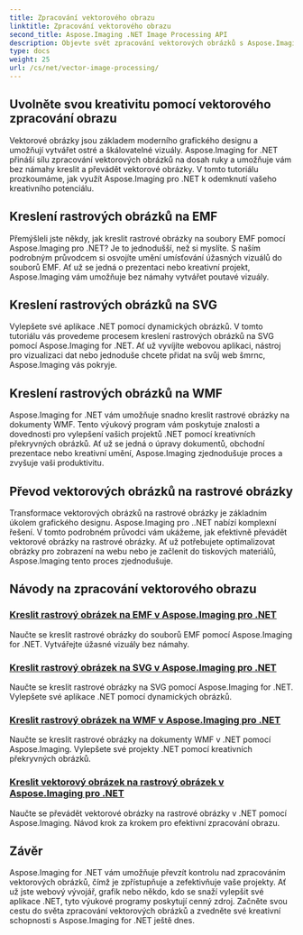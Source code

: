 ```yaml
---
title: Zpracování vektorového obrazu
linktitle: Zpracování vektorového obrazu
second_title: Aspose.Imaging .NET Image Processing API
description: Objevte svět zpracování vektorových obrázků s Aspose.Imaging pro .NET. Naučte se snadno kreslit a převádět vektorové obrázky. Vylepšete své .NET projekty ještě dnes!
type: docs
weight: 25
url: /cs/net/vector-image-processing/
---
```


## Uvolněte svou kreativitu pomocí vektorového zpracování obrazu

Vektorové obrázky jsou základem moderního grafického designu a umožňují vytvářet ostré a škálovatelné vizuály. Aspose.Imaging for .NET přináší sílu zpracování vektorových obrázků na dosah ruky a umožňuje vám bez námahy kreslit a převádět vektorové obrázky. V tomto tutoriálu prozkoumáme, jak využít Aspose.Imaging pro .NET k odemknutí vašeho kreativního potenciálu.

## Kreslení rastrových obrázků na EMF

Přemýšleli jste někdy, jak kreslit rastrové obrázky na soubory EMF pomocí Aspose.Imaging pro .NET? Je to jednodušší, než si myslíte. S naším podrobným průvodcem si osvojíte umění umísťování úžasných vizuálů do souborů EMF. Ať už se jedná o prezentaci nebo kreativní projekt, Aspose.Imaging vám umožňuje bez námahy vytvářet poutavé vizuály.

## Kreslení rastrových obrázků na SVG

Vylepšete své aplikace .NET pomocí dynamických obrázků. V tomto tutoriálu vás provedeme procesem kreslení rastrových obrázků na SVG pomocí Aspose.Imaging for .NET. Ať už vyvíjíte webovou aplikaci, nástroj pro vizualizaci dat nebo jednoduše chcete přidat na svůj web šmrnc, Aspose.Imaging vás pokryje.

## Kreslení rastrových obrázků na WMF

Aspose.Imaging for .NET vám umožňuje snadno kreslit rastrové obrázky na dokumenty WMF. Tento výukový program vám poskytuje znalosti a dovednosti pro vylepšení vašich projektů .NET pomocí kreativních překryvných obrázků. Ať už se jedná o úpravy dokumentů, obchodní prezentace nebo kreativní umění, Aspose.Imaging zjednodušuje proces a zvyšuje vaši produktivitu.

## Převod vektorových obrázků na rastrové obrázky

Transformace vektorových obrázků na rastrové obrázky je základním úkolem grafického designu. Aspose.Imaging pro ..NET nabízí komplexní řešení. V tomto podrobném průvodci vám ukážeme, jak efektivně převádět vektorové obrázky na rastrové obrázky. Ať už potřebujete optimalizovat obrázky pro zobrazení na webu nebo je začlenit do tiskových materiálů, Aspose.Imaging tento proces zjednodušuje.

## Návody na zpracování vektorového obrazu
### [Kreslit rastrový obrázek na EMF v Aspose.Imaging pro .NET](./draw-raster-image-on-emf/)
Naučte se kreslit rastrové obrázky do souborů EMF pomocí Aspose.Imaging for .NET. Vytvářejte úžasné vizuály bez námahy.
### [Kreslit rastrový obrázek na SVG v Aspose.Imaging pro .NET](./draw-raster-image-on-svg/)
Naučte se kreslit rastrové obrázky na SVG pomocí Aspose.Imaging for .NET. Vylepšete své aplikace .NET pomocí dynamických obrázků.
### [Kreslit rastrový obrázek na WMF v Aspose.Imaging pro .NET](./draw-raster-image-on-wmf/)
Naučte se kreslit rastrové obrázky na dokumenty WMF v .NET pomocí Aspose.Imaging. Vylepšete své projekty .NET pomocí kreativních překryvných obrázků.
### [Kreslit vektorový obrázek na rastrový obrázek v Aspose.Imaging pro .NET](./draw-vector-image-to-raster-image/)
Naučte se převádět vektorové obrázky na rastrové obrázky v .NET pomocí Aspose.Imaging. Návod krok za krokem pro efektivní zpracování obrazu.

## Závěr

Aspose.Imaging for .NET vám umožňuje převzít kontrolu nad zpracováním vektorových obrázků, čímž je zpřístupňuje a zefektivňuje vaše projekty. Ať už jste webový vývojář, grafik nebo někdo, kdo se snaží vylepšit své aplikace .NET, tyto výukové programy poskytují cenný zdroj. Začněte svou cestu do světa zpracování vektorových obrázků a zvedněte své kreativní schopnosti s Aspose.Imaging for .NET ještě dnes.